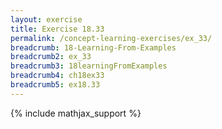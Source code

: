 ```yaml
---
layout: exercise
title: Exercise 18.33
permalink: /concept-learning-exercises/ex_33/
breadcrumb: 18-Learning-From-Examples
breadcrumb2: ex_33
breadcrumb3: 18learningFromExamples
breadcrumb4: ch18ex33
breadcrumb5: ex18.33
---
```


{% include mathjax_support %}

